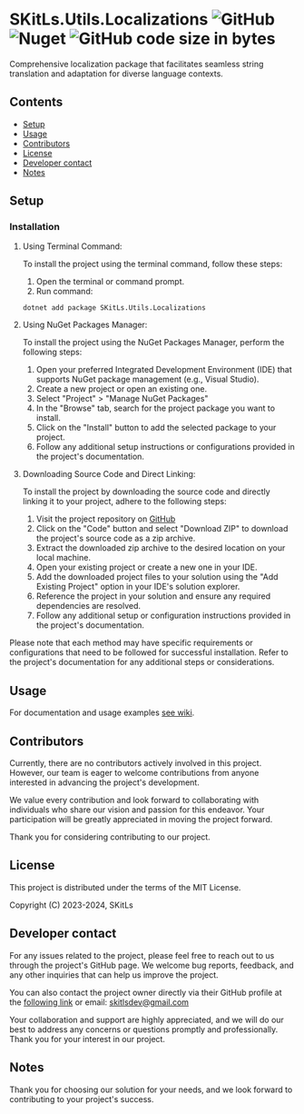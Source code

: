 ﻿# SKitLs.Utils.Localizations ![GitHub](https://img.shields.io/github/license/Sargeras02/SKitLs.Utils.Localizations) ![Nuget](https://img.shields.io/nuget/v/SKitLs.Utils.Localizations) ![GitHub code size in bytes](https://img.shields.io/github/languages/code-size/Sargeras02/SKitLs.Utils.Localizations)

Comprehensive localization package that facilitates seamless string translation and adaptation for diverse language contexts.


## Contents
- [Setup](#Setup)
- [Usage](#Usage)
- [Contributors](#Contributors)
- [License](#License)
- [Developer contact](#Developer-contact)
- [Notes](#Notes)


## Setup

### Installation

1. Using Terminal Command:
    
    To install the project using the terminal command, follow these steps:

    1. Open the terminal or command prompt.
    2. Run command:

    ```
    dotnet add package SKitLs.Utils.Localizations
    ```

2. Using NuGet Packages Manager:

    To install the project using the NuGet Packages Manager, perform the following steps:

    1. Open your preferred Integrated Development Environment (IDE) that supports NuGet package management (e.g., Visual Studio).
    2. Create a new project or open an existing one.
    3. Select "Project" > "Manage NuGet Packages"
    4. In the "Browse" tab, search for the project package you want to install.
    5. Click on the "Install" button to add the selected package to your project.
    5. Follow any additional setup instructions or configurations provided in the project's documentation.

3. Downloading Source Code and Direct Linking:

    To install the project by downloading the source code and directly linking it to your project, adhere to the following steps:

    1. Visit the project repository on [GitHub](https://github.com/Sargeras02/SKitLs.Utils.Localizations.git)
    2. Click on the "Code" button and select "Download ZIP" to download the project's source code as a zip archive.
    3. Extract the downloaded zip archive to the desired location on your local machine.
    4. Open your existing project or create a new one in your IDE.
    5. Add the downloaded project files to your solution using the "Add Existing Project" option in your IDE's solution explorer.
    6. Reference the project in your solution and ensure any required dependencies are resolved.
    7. Follow any additional setup or configuration instructions provided in the project's documentation.

Please note that each method may have specific requirements or configurations that need to be followed for successful installation.
Refer to the project's documentation for any additional steps or considerations.


## Usage

For documentation and usage examples [see wiki](https://github.com/SKitLs-dev/SKitLs.Utils.Localizations/wiki).


## Contributors

Currently, there are no contributors actively involved in this project.
However, our team is eager to welcome contributions from anyone interested in advancing the project's development.

We value every contribution and look forward to collaborating with individuals who share our vision and passion for this endeavor.
Your participation will be greatly appreciated in moving the project forward.

Thank you for considering contributing to our project.


## License

This project is distributed under the terms of the MIT License.

Copyright (C) 2023-2024, SKitLs


## Developer contact

For any issues related to the project, please feel free to reach out to us through the project's GitHub page.
We welcome bug reports, feedback, and any other inquiries that can help us improve the project.

You can also contact the project owner directly via their GitHub profile at the [following link](https://github.com/SKitLs-Dev) or email: skitlsdev@gmail.com

Your collaboration and support are highly appreciated, and we will do our best to address any concerns or questions promptly and professionally.
Thank you for your interest in our project.


## Notes

Thank you for choosing our solution for your needs, and we look forward to contributing to your project's success.
